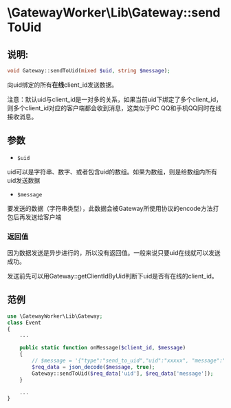 # \GatewayWorker\Lib\Gateway::sendToUid

## 说明:
```php
void Gateway::sendToUid(mixed $uid, string $message);
```

向uid绑定的所有**在线**client_id发送数据。

注意：默认uid与client_id是一对多的关系，如果当前uid下绑定了多个client_id，则多个client_id对应的客户端都会收到消息，这类似于PC QQ和手机QQ同时在线接收消息。

## 参数

* ```$uid```

uid可以是字符串、数字、或者包含uid的数组。如果为数组，则是给数组内所有uid发送数据

* ```$message```

要发送的数据（字符串类型），此数据会被Gateway所使用协议的encode方法打包后再发送给客户端

### 返回值
因为数据发送是异步进行的，所以没有返回值。一般来说只要uid在线就可以发送成功。

发送前先可以用Gateway::getClientIdByUid判断下uid是否有在线的client_id。

## 范例
```php
use \GatewayWorker\Lib\Gateway;
class Event
{
    ...

    public static function onMessage($client_id, $message)
    {
        // $message = '{"type":"send_to_uid","uid":"xxxxx", "message":"...."}'
        $req_data = json_decode($message, true);
        Gateway::sendToUid($req_data['uid'], $req_data['message']);
    }

    ...
}

```
